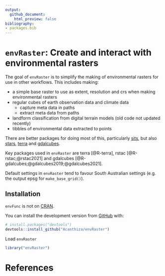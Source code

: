 ```yaml
---
output:
  github_document:
    html_preview: false
bibliography:
- packages.bib
---
```


<!-- README.md is generated from README.Rmd. Please edit that file -->



# `envRaster`: Create and interact with environmental rasters

<!-- badges: start -->
<!-- badges: end -->

The goal of `envRaster` is to simplify the making of environmental rasters for use in other workflows. This includes making:

* a simple base raster to use as extent, resolution and crs when making environmental rasters
* regular cubes of earth observation data and climate data
    + capture meta data in paths
    + extract meta data from paths
* landform classification from digital terrain models (old code not updated recently)
* tibbles of environmental data extracted to points

There are better packages for doing most of this, particularly [sits](https://cran.r-project.org/web/packages/sits/index.html), but also  [stars](https://cran.r-project.org/web/packages/stars/index.html), [terra](https://cran.r-project.org/web/packages/terra/index.html) and [gdalcubes](https://cran.r-project.org/web/packages/gdalcubes/index.html).

Key packages used in `envRaster` are terra [@R-terra], rstac [@R-rstac;@rstac2021] and gdalcubes [@R-gdalcubes;@gdalcubes2019;@gdalcubes2021].

Default settings in `envRaster` tend to favour South Australian settings (e.g. the output epsg for `make_base_grid()`).


## Installation

`envFunc` is not on [CRAN](https://CRAN.R-project.org).

You can install the development version from [GitHub](https://github.com/) with:

``` r
# install.packages("devtools")
devtools::install_github("Acanthiza/envRaster")
```

Load `envRaster`


``` r
library("envRaster")
```

# References

